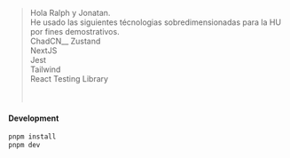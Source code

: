> Hola Ralph y Jonatan. <br />
> He usado las siguientes técnologias sobredimensionadas para la HU por fines demostrativos. <br />
> ChadCN__
> Zustand <br />
> NextJS  <br />
> Jest <br />
> Tailwind <br />
> React Testing Library <br />
<br /><br />

#### Development

```sh
pnpm install
pnpm dev
```




